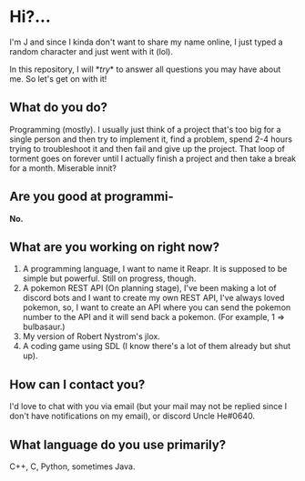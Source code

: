 # Hi?...
I'm J and since I kinda don't want to share my name online, I just typed a random character and just went with it (lol).

In this repository, I will \**try*\* to answer all questions you may have about me. So let's get on with it!

## What do you do?
Programming (mostly). I usually just think of a project that's too big for a single person and then try to implement it, find a problem, spend 2-4 hours trying to troubleshoot it and then fail and give up the project. That loop of torment goes on forever until I actually finish a project and then take a break for a month. Miserable innit?

## Are you good at programmi-
**No.**

## What are you working on right now?
1. A programming language, I want to name it Reapr. It is supposed to be simple but powerful. Still on progress, though. 
2. A pokemon REST API (On planning stage), I've been making a lot of discord bots and I want to create my own REST API, I've always loved pokemon, so, I want to create an API where you can send the pokemon number to the API and it will send back a pokemon. (For example, 1 => bulbasaur.)
3. My version of Robert Nystrom's jlox.
4. A coding game using SDL (I know there's a lot of them already but shut up).

## How can I contact you?
I'd love to chat with you via email (but your mail may not be replied since I don\'t have notifications on my email), or discord Uncle He#0640.

## What language do you use primarily?
C++, C, Python, sometimes Java.

